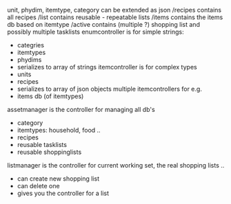 unit, phydim, itemtype, category can be extended as json
/recipes contains all recipes
/list contains reusable - repeatable lists
/items contains the items db based on itemtype
/active contains (multiple ?) shopping list and possibly multiple tasklists
enumcontroller is for simple strings:
- categries
- itemtypes
- phydims
- serializes to array of strings
itemcontroller is for complex types
- units
- recipes
- serializes to array of json objects
multiple itemcontrollers for e.g.
- items db (of itemtypes)

assetmanager is the controller for managing all db's
- category
- itemtypes: household, food ..
- recipes
- reusable tasklists
- reusable shoppinglists

listmanager is the controller for current working set, the real shopping lists ..
- can create new shopping list
- can delete one
- gives you the controller for a list


